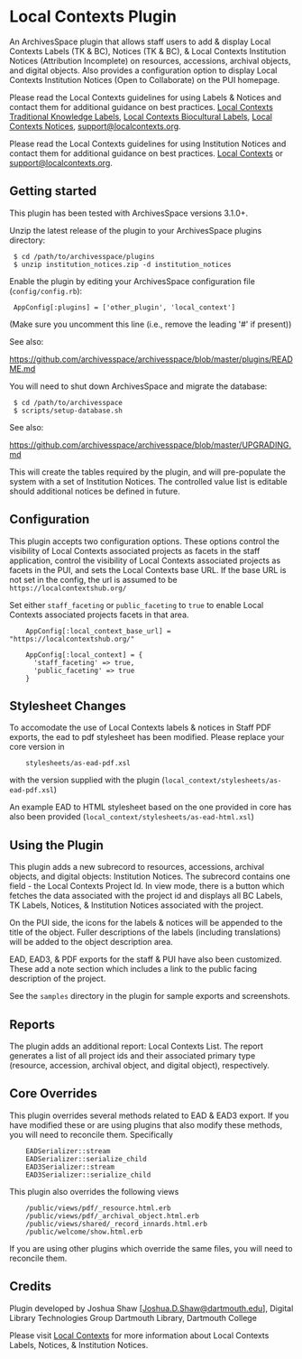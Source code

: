 # Local Contexts Plugin

An ArchivesSpace plugin that allows staff users to add & display Local Contexts
Labels (TK & BC), Notices (TK & BC), & Local Contexts Institution
Notices (Attribution Incomplete) on resources, accessions, archival objects,
and digital objects. Also provides a configuration option to display Local Contexts
Institution Notices (Open to Collaborate) on the PUI homepage.

Please read the Local Contexts guidelines for using Labels & Notices and contact them for
additional guidance on best practices.
<a href="https://localcontexts.org/labels/traditional-knowledge-labels/">Local Contexts Traditional Knowledge Labels</a>,
<a href="https://localcontexts.org/labels/biocultural-labels/">Local Contexts Biocultural Labels</a>,
<a href="https://localcontexts.org/notices/aboutnotices/">Local Contexts Notices</a>,
<a href="mailto:support@localcontexts.org">support@localcontexts.org</a>.

Please read the Local Contexts guidelines for using Institution Notices and contact them for
additional guidance on best practices.
<a href="https://localcontexts.org/notices/cultural-institution-notices/">Local Contexts</a> or
<a href="mailto:support@localcontexts.org">support@localcontexts.org</a>.

## Getting started

This plugin has been tested with ArchivesSpace versions 3.1.0+.

Unzip the latest release of the plugin to your
ArchivesSpace plugins directory:

     $ cd /path/to/archivesspace/plugins
     $ unzip institution_notices.zip -d institution_notices

Enable the plugin by editing your ArchivesSpace configuration file
(`config/config.rb`):

     AppConfig[:plugins] = ['other_plugin', 'local_context']

(Make sure you uncomment this line (i.e., remove the leading '#' if present))

See also:

  https://github.com/archivesspace/archivesspace/blob/master/plugins/README.md

You will need to shut down ArchivesSpace and migrate the database:

     $ cd /path/to/archivesspace
     $ scripts/setup-database.sh

See also:

  https://github.com/archivesspace/archivesspace/blob/master/UPGRADING.md

This will create the tables required by the plugin, and will pre-populate the
system with a set of Institution Notices. The controlled value list is editable
should additional notices be defined in future.

## Configuration

This plugin accepts two configuration options. These options control the visibility of
Local Contexts associated projects as facets in the staff application, control the visibility of Local Contexts associated projects as facets in the PUI, and sets the Local Contexts base URL. If the base URL
is not  set in the config, the url is assumed to be `https://localcontextshub.org/`

Set either `staff_faceting` or `public_faceting` to `true` to
enable Local Contexts associated projects facets in that area.

```
    AppConfig[:local_context_base_url] = "https://localcontextshub.org/"

    AppConfig[:local_context] = {
      'staff_faceting' => true,
      'public_faceting' => true
    }
```

## Stylesheet Changes

To accomodate the use of Local Contexts labels & notices in Staff PDF exports, the ead to pdf stylesheet has
been modified. Please replace your core version in
```
    stylesheets/as-ead-pdf.xsl
```

with the version supplied with the plugin (`local_context/stylesheets/as-ead-pdf.xsl`)

An example EAD to HTML stylesheet based on the one provided in core has also been provided
(`local_context/stylesheets/as-ead-html.xsl`)

## Using the Plugin
This plugin adds a new subrecord to resources, accessions, archival objects, and digital objects:
Institution Notices. The subrecord contains one field - the Local Contexts Project Id. In view mode,
there is a button which fetches the data associated with the project id and displays all
BC Labels, TK Labels, Notices, & Institution Notices associated with the project.

On the PUI side, the icons for the labels & notices will be appended to the title of the
object. Fuller descriptions of the labels (including translations) will be added to the object
description area.

EAD, EAD3, & PDF exports for the staff & PUI have also been customized. These add a note section
which includes a link to the public facing description of the project.

See the `samples` directory in the plugin for sample exports and screenshots.

## Reports
The plugin adds an additional report: Local Contexts List. The report generates a list of all
project ids and their associated primary type (resource, accession, archival object, and
digital object), respectively.

## Core Overrides

This plugin overrides several methods related to EAD & EAD3 export. If you have modified these or
are using plugins that also modify these methods, you will need to reconcile them. Specifically

```
    EADSerializer::stream
    EADSerializer::serialize_child
    EAD3Serializer::stream
    EAD3Serializer::serialize_child
```    
This plugin also overrides the following views
```
    /public/views/pdf/_resource.html.erb
    /public/views/pdf/_archival_object.html.erb
    /public/views/shared/_record_innards.html.erb
    /public/welcome/show.html.erb    
```
If you are using other plugins which override the same files, you will need to reconcile
them.

## Credits

Plugin developed by Joshua Shaw [Joshua.D.Shaw@dartmouth.edu], Digital Library Technologies Group
Dartmouth Library, Dartmouth College

Please visit <a href="https://localcontexts.org/">Local Contexts</a> for more information about
Local Contexts Labels, Notices, & Institution Notices.
